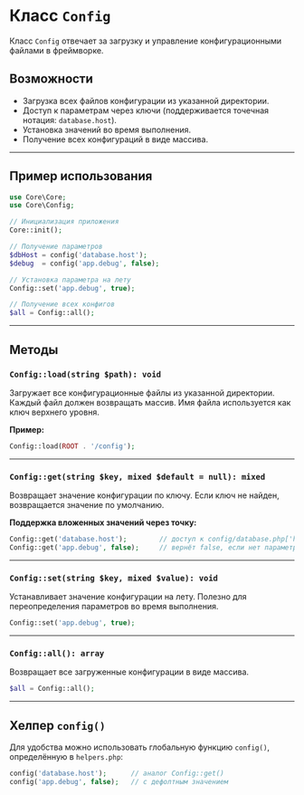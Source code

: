 # Класс `Config`

Класс `Config` отвечает за загрузку и управление конфигурационными файлами в фреймворке.

## Возможности

* Загрузка всех файлов конфигурации из указанной директории.
* Доступ к параметрам через ключи (поддерживается точечная нотация: `database.host`).
* Установка значений во время выполнения.
* Получение всех конфигураций в виде массива.

---

## Пример использования

```php
use Core\Core;
use Core\Config;

// Инициализация приложения
Core::init();

// Получение параметров
$dbHost = config('database.host');
$debug  = config('app.debug', false);

// Установка параметра на лету
Config::set('app.debug', true);

// Получение всех конфигов
$all = Config::all();
```

---

## Методы

### `Config::load(string $path): void`

Загружает все конфигурационные файлы из указанной директории.
Каждый файл должен возвращать массив. Имя файла используется как ключ верхнего уровня.

**Пример:**

```php
Config::load(ROOT . '/config');
```

---

### `Config::get(string $key, mixed $default = null): mixed`

Возвращает значение конфигурации по ключу.
Если ключ не найден, возвращается значение по умолчанию.

**Поддержка вложенных значений через точку:**

```php
Config::get('database.host');        // доступ к config/database.php['host']
Config::get('app.debug', false);     // вернёт false, если нет параметра
```

---

### `Config::set(string $key, mixed $value): void`

Устанавливает значение конфигурации на лету.
Полезно для переопределения параметров во время выполнения.

```php
Config::set('app.debug', true);
```

---

### `Config::all(): array`

Возвращает все загруженные конфигурации в виде массива.

```php
$all = Config::all();
```

---

## Хелпер `config()`

Для удобства можно использовать глобальную функцию `config()`, определённую в `helpers.php`:

```php
config('database.host');      // аналог Config::get()
config('app.debug', false);   // с дефолтным значением
```
